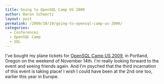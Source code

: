 ```yaml
---
title: Going to OpenSQL Camp US 2009
author: Baron Schwartz
layout: post
permalink: /2009/10/19/going-to-opensql-camp-us-2009/
categories:
  - Conferences
  - OpenSQL Camp
  - SQL
---
```

I've bought my plane tickets for [OpenSQL Camp US 2009][1], in Portland, Oregon on the weekend of November 14th. I'm really looking forward to the event and seeing friends again. And I'm psyched that the third incarnation of this event is taking place! I wish I could have been at the 2nd one too, earlier this year in Europe.

 [1]: http://www.opensqlcamp.org/
